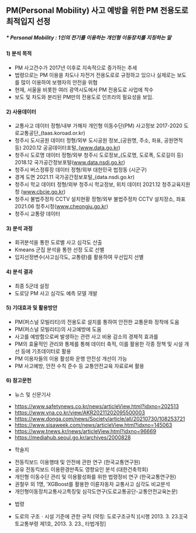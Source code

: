 ## PM(Personal Mobility) 사고 예방을 위한 PM 전용도로 최적입지 선정
##### * Personal Mobility : 1인의 전기를 이용하는 개인형 이동장치를 지칭하는 말

#### 1) 분석 목적 
- PM 사고건수가 2017년 이후로 지속적으로 증가하는 추세
- 법령으로는 PM 이용을 차도나 자전거 전용도로로 규정하고 있으나 실제로는 보도를 많이 이용하여 보행자의 안전을 위협
- 현재, 서울을 비롯한 여러 광역시도에서 PM 전용도로 사업에 착수 
- 보도 및 차도와 분리된 PM만의 전용도로 인프라의 필요성을 보임.

#### 2) 사용데이터 
- 교통사고 데이터 정형/내부 가해자 개인형 이동수단(PM) 사고정보 2017-2020 도로교통공단_(taas.koroad.or.kr)
- 청주시 도시공원 데이터 정형/외부 도시공원 정보_(공원명, 주소, 좌표, 공원면적 등) 2020.12 공공데이터포털_(www.data.go.kr)
- 청주시 도로명 데이터 정형/외부 청주시 도로정보_(도로명, 도로폭, 도로길이 등) 2018.12 국가공간정보포털(www.data.nsdi.go.kr)
- 청주시 버스정류장 데이터 정형/외부 대한민국 법정동 (시군구)
- 경계 도면 2021.11 국가공간정보포털_(data.nsdi.go.kr)
- 청주시 학교 데이터 정형/외부 청주시 학교정보, 위치 데이터 2021.12 청주교육지원청 (www.cbcje.go.kr)
- 청주시 불법주정차 CCTV 설치현황 정형/외부 불법주정차 CCTV 설치장소, 좌표 2021.06 청주시청(www.cheongju.go.kr)
- 청주시 교통량 데이터 
       
#### 3) 분석 과정
- 회귀분석을 통한 도로별 사고 심각도 산출
- Kmeans 군집 분석을 통한 선정 도로 선별
- 입지선정변수(사고심각도, 교통량)를 활용하여 우선입지 선별 

#### 4) 분석 결과
- 최종 5군데 설정
- 도로당 PM 사고 심각도 예측 모델 개발 

#### 5) 기대효과 및 활용방안
- PM(퍼스널 모빌리티)의 전용도로 설치를 통하여 안전한 교통문화 정착에 도움
- PM(퍼스널 모빌리티)의 사고예방에 도움
- 사고를 예방함으로써 발생하는 관련 사고 비용 감소의 경제적 효과를 
- PM의 효율적인 관리와 통제를 통해 데이터 축적, 이를 활용한 각종 정책 및 시설 개선 등에 기초데이터로 활용
- PM 이용자들의 이용 활성화 운행 안전성 개선이 가능
- PM 사고예방, 안전 수칙 준수 등 교통안전교육 자료로써 활용 

#### 6) 참고문헌
* 뉴스 및 신문기사
- https://www.safetynews.co.kr/news/articleView.html?idxno=202513
- https://www.yna.co.kr/view/AKR20211202095500003
- https://www.donga.com/news/Society/article/all/20210730/108253721
- https://www.sisaweek.com/news/articleView.html?idxno=145063
- https://www.tnews.kr/news/articleView.html?idxno=96669
- https://mediahub.seoul.go.kr/archives/2000828
* 학술지
- 전동킥보드 이용행태 및 안전에 관한 연구 (한국교통연구원)
- 공유 전동킥보드 이용환경만족도 영향요인 분석 (대한건축학회)
- 개인형 이동수단 관리 및 이용활성화를 위한 법령정비 연구 (한국교통연구원)
- 권철우 외 1명, ‘XGBoost를 활용한 이륜자동차 교통사고 심각도 비교분석
- 개인형이동장치교통사고특징및 심각도연구(도로교통공단-교통안전교육논문)

* 법령
- 도로의 구조ㆍ시설 기준에 관한 규칙 (약칭: 도로구조규칙 )[시행 2013. 3. 23.][국토교통부령 제1호, 2013. 3. 23., 타법개정]

